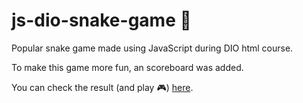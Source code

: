 # js-dio-snake-game :snake:
Popular snake game made using JavaScript during DIO html course.

To make this game more fun, an scoreboard was added.

You can check the result (and play :video_game:) [here](https://joao-rangel.github.io/js-dio-snake-game/).
